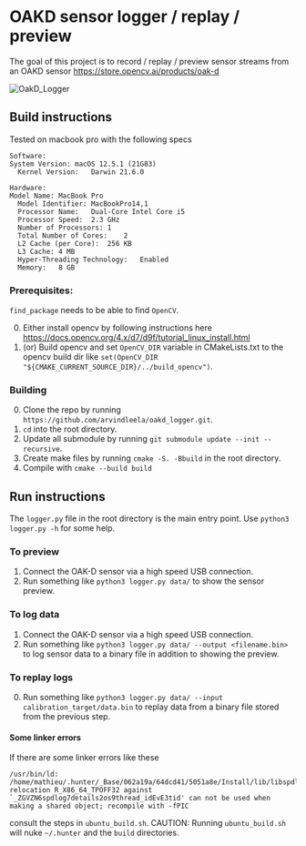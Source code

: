 # OAKD sensor logger / replay / preview


The goal of this project is to record / replay / preview sensor streams from an OAKD sensor https://store.opencv.ai/products/oak-d


![OakD_Logger](https://user-images.githubusercontent.com/7820970/186074234-de63feed-a71b-4f6b-86b0-9d882b2e99af.gif)

## Build instructions

Tested on macbook pro with the following specs
```
Software:
System Version:	macOS 12.5.1 (21G83)
  Kernel Version:	Darwin 21.6.0

Hardware:
Model Name:	MacBook Pro
  Model Identifier:	MacBookPro14,1
  Processor Name:	Dual-Core Intel Core i5
  Processor Speed:	2.3 GHz
  Number of Processors:	1
  Total Number of Cores:	2
  L2 Cache (per Core):	256 KB
  L3 Cache:	4 MB
  Hyper-Threading Technology:	Enabled
  Memory:	8 GB
```
### Prerequisites:
`find_package` needs to be able to find `OpenCV`.

0. Either install opencv by following instructions here https://docs.opencv.org/4.x/d7/d9f/tutorial_linux_install.html
1. (or) Build opencv and set `OpenCV_DIR` variable in CMakeLists.txt to the opencv build dir like  `set(OpenCV_DIR "${CMAKE_CURRENT_SOURCE_DIR}/../build_opencv")`.

### Building
0. Clone the repo by running `https://github.com/arvindleela/oakd_logger.git`.
1. `cd` into the root directory.
2. Update all submodule by running `git submodule update --init --recursive`.
3. Create make files by running `cmake -S. -Bbuild` in the root directory.
4. Compile with `cmake --build build`

## Run instructions
The `logger.py` file in the root directory is the main entry point. Use `python3 logger.py -h` for some help.

### To preview
1. Connect the OAK-D sensor via a high speed USB connection.
0. Run something like `python3 logger.py data/` to show the sensor preview.

### To log data
1. Connect the OAK-D sensor via a high speed USB connection.
0. Run something like `python3 logger.py data/ --output <filename.bin>` to log sensor data to a binary file in addition to showing the preview.

### To replay logs
0. Run something like `python3 logger.py data/ --input calibration_target/data.bin` to replay data from a binary file stored from the previous step.

#### Some linker errors
If there are some linker errors like these
```
/usr/bin/ld: /home/mathieu/.hunter/_Base/062a19a/64dcd41/5051a8e/Install/lib/libspdlog.a(spdlog.cpp.o): relocation R_X86_64_TPOFF32 against `_ZGVZN6spdlog7details2os9thread_idEvE3tid' can not be used when making a shared object; recompile with -fPIC
```
consult the steps in `ubuntu_build.sh`. CAUTION: Running `ubuntu_build.sh` will nuke `~/.hunter` and the `build` directories.
